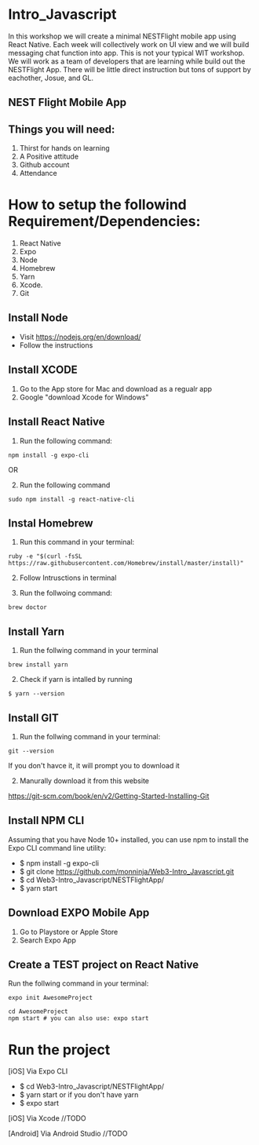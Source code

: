 # Intro_Javascript

In this workshop we will create a minimal NESTFlight mobile app using React Native. Each week will collectively work on UI view and we will build messaging chat function into app. This is not your typical WIT workshop. We will work as a team of developers that are learning while build out the NESTFlight App. There will be little direct instruction but tons of support by eachother, Josue, and GL.

## NEST Flight Mobile App 

## Things you will need:

1. Thirst for hands on learning
2. A Positive attitude 
3. Github account 
4. Attendance


# How to setup the followind Requirement/Dependencies: 
1. React Native
2. Expo 
3. Node 
4. Homebrew 
5. Yarn 
6. Xcode.
7. Git 

## Install Node

* Visit https://nodejs.org/en/download/
* Follow the instructions 

## Install XCODE

1. Go to the App store for Mac and download as a regualr app 
2. Google "download Xcode for Windows"

## Install React Native 

1. Run the following command:

```
npm install -g expo-cli
```
OR 

2. Run the following command

```
sudo npm install -g react-native-cli
```


## Instal Homebrew

1. Run this command in your terminal:

```
ruby -e "$(curl -fsSL https://raw.githubusercontent.com/Homebrew/install/master/install)"
```
2. Follow Intrusctions in terminal

3. Run the follwoing command:

```
brew doctor
```
## Install Yarn 

1. Run the follwing command in your terminal

```
brew install yarn
```

2. Check if yarn is intalled by running 

```
$ yarn --version

```

## Install GIT

1. Run the follwing command in your terminal:
```
git --version
```

If you don't havce it, it will prompt you to download it 

2. Manurally download it from this website

https://git-scm.com/book/en/v2/Getting-Started-Installing-Git


## Install NPM CLI
Assuming that you have Node 10+ installed, you can use npm to install the Expo CLI command line utility:
* $ npm install -g expo-cli
* $ git clone https://github.com/monninja/Web3-Intro_Javascript.git
* $ cd Web3-Intro_Javascript/NESTFlightApp/
* $ yarn start

## Download EXPO Mobile App

1. Go to Playstore or Apple Store
2. Search Expo App 

## Create a TEST project on React Native


Run the follwing command in your terminal: 

```
expo init AwesomeProject

cd AwesomeProject
npm start # you can also use: expo start
```

# Run the project

[iOS] Via Expo CLI
* $ cd Web3-Intro_Javascript/NESTFlightApp/
* $ yarn start
or if you don't have yarn 
* $ expo start

[iOS] Via Xcode
//TODO

[Android] Via Android Studio
//TODO
